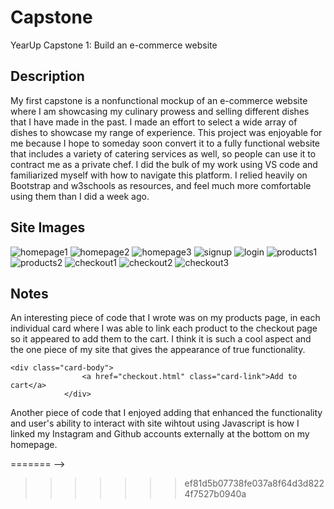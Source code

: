 # Capstone
YearUp Capstone 1: Build an e-commerce website
## Description
My first capstone is a nonfunctional mockup of an e-commerce website where I am showcasing my culinary prowess and selling different dishes that I have made in the past. I made an effort to select a wide array of dishes to showcase my range of experience. This project was enjoyable for me because I hope to someday soon convert it to a fully functional website that includes a variety of catering services as well, so people can use it to contract me as a private chef. I did the bulk of my work using VS code and familiarized myself with how to navigate this platform. I relied heavily on Bootstrap and w3schools as resources, and feel much more comfortable using them than I did a week ago.

## Site Images

![homepage1](https://github.com/mdiop23/Capstone/assets/146775502/dfb1fa9f-14aa-43b1-b0d0-14f822be037c)
![homepage2](https://github.com/mdiop23/Capstone/assets/146775502/e6569abc-db45-4cff-9094-6f56f29b1a94)
![homepage3](https://github.com/mdiop23/Capstone/assets/146775502/190fea6a-7f86-4841-9b1e-8b37a2f0c920)
![signup](https://github.com/mdiop23/Capstone/assets/146775502/dd729cab-4e5f-4e07-9f74-f57a4e0f47b8)
![login](https://github.com/mdiop23/Capstone/assets/146775502/e8735177-6d45-40cc-868c-e95484a6b881)
![products1](https://github.com/mdiop23/Capstone/assets/146775502/d518993f-22e5-452a-b8a6-43e81fb3c791)
![products2](https://github.com/mdiop23/Capstone/assets/146775502/b2fce5b6-093f-4952-b3d4-17794c030850)
![checkout1](https://github.com/mdiop23/Capstone/assets/146775502/ab656311-f487-46c1-b586-6df35a4a0b02)
![checkout2](https://github.com/mdiop23/Capstone/assets/146775502/15131668-d627-434b-8c5a-36e2c54dc056)
![checkout3](https://github.com/mdiop23/Capstone/assets/146775502/478edcf7-fa54-416d-9fce-c8ece2b3110d)


## Notes
An interesting piece of code that I wrote was on my products page, in each individual card where I was able to link each product to the checkout page so it appeared to add them to the cart.
I think it is such a cool aspect and the one piece of my site that gives the appearance of true functionality.


    <div class="card-body">
                    <a href="checkout.html" class="card-link">Add to cart</a>
                </div>

Another piece of code that I enjoyed adding that enhanced the functionality and user's ability to interact with site wihtout using Javascript is how I linked my Instagram and Github accounts externally at the bottom on my homepage. 

<!-- <div class="social d-flex justify-content-around ">
              <div style="padding-right: 5px;">
                <p>Contact us:</p>
                <a href="https://www.instagram.com/whodinacooks/"> <i class="bi bi-instagram"></i> </a>
                <a href="https://github.com/mdiop23"> <i class="bi bi-github"></i> </a>
<<<<<<< HEAD
                <a href="#"> <i class="bi bi-envelope-plus"></i> </a>
               </div>
            </div> -->
=======
                <a href="#"> <i class="bi bi-envelope-plus"></i> </a> 
              </div>
             </div> -->

>>>>>>> ef81d5b07738fe037a8f64d3d8224f7527b0940a
